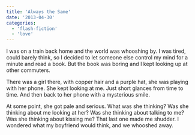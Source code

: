 ```yaml
---
title: 'Always the Same'
date: '2013-04-30'
categories:
  - 'flash-fiction'
  - 'love'
---
```


I was on a train back home and the world was whooshing by. I was tired, could
barely think, so I decided to let someone else control my mind for a minute and
read a book. But the book was boring and I kept looking up at other commuters.

<!-- truncate -->


There was a girl there, with copper hair and a purple hat, she was playing with
her phone. She kept looking at me. Just short glances from time to time. And
then back to her phone with a mysterious smile.

At some point, she got pale and serious. What was she thinking? Was she thinking
about me looking at her? Was she thinking about talking to me? Was she thinking
about kissing me? That last one made me shudder. I wondered what my boyfriend
would think, and we whooshed away.
